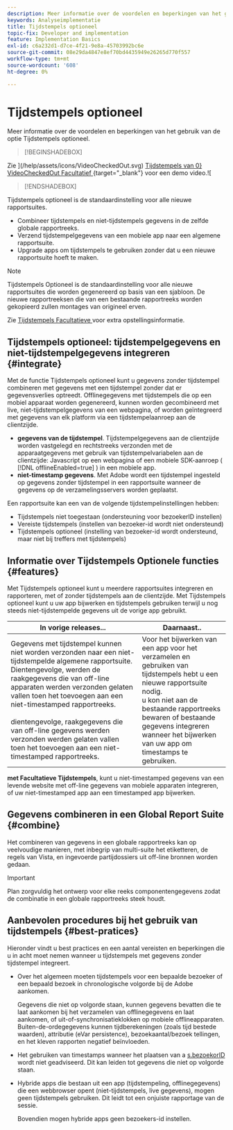 ```yaml
---
description: Meer informatie over de voordelen en beperkingen van het gebruik van de optie Tijdstempels optioneel.
keywords: Analyseimplementatie
title: Tijdstempels optioneel
topic-fix: Developer and implementation
feature: Implementation Basics
exl-id: c6a232d1-d7ce-4f21-9e8a-45703992bc6e
source-git-commit: 08e29da4847e8ef70bd4435949e26265d770f557
workflow-type: tm+mt
source-wordcount: '608'
ht-degree: 0%

---
```


# Tijdstempels optioneel

Meer informatie over de voordelen en beperkingen van het gebruik van de optie Tijdstempels optioneel.


>[!BEGINSHADEBOX]

Zie ](/help/assets/icons/VideoCheckedOut.svg) [ Tijdstempels van 0} VideoCheckedOut Facultatief ](https://video.tv.adobe.com/v/335740?quality=12&learn=on){target="_blank"} voor een demo video.![

>[!ENDSHADEBOX]


Tijdstempels optioneel is de standaardinstelling voor alle nieuwe rapportsuites.

* Combineer tijdstempels en niet-tijdstempels gegevens in de zelfde globale rapportreeks.
* Verzend tijdstempelgegevens van een mobiele app naar een algemene rapportsuite.
* Upgrade apps om tijdstempels te gebruiken zonder dat u een nieuwe rapportsuite hoeft te maken.

>[!NOTE]
>
>Tijdstempels Optioneel is de standaardinstelling voor alle nieuwe rapportsuites die worden gegenereerd op basis van een sjabloon. De nieuwe rapportreeksen die van een bestaande rapportreeks worden gekopieerd zullen montages van origineel erven.

Zie [ Tijdstempels Facultatieve ](https://experienceleague.adobe.com/docs/analytics/admin/admin-tools/timestamp-optional.html) voor extra opstellingsinformatie.

## Tijdstempels optioneel: tijdstempelgegevens en niet-tijdstempelgegevens integreren {#integrate}

Met de functie Tijdstempels optioneel kunt u gegevens zonder tijdstempel combineren met gegevens met een tijdstempel zonder dat er gegevensverlies optreedt. Offlinegegevens met tijdstempels die op een mobiel apparaat worden gegenereerd, kunnen worden gecombineerd met live, niet-tijdstempelgegevens van een webpagina, of worden geïntegreerd met gegevens van elk platform via een tijdstempelaanroep aan de clientzijde.

* **gegevens van de tijdstempel**. Tijdstempelgegevens aan de clientzijde worden vastgelegd en rechtstreeks verzonden met de apparaatgegevens met gebruik van tijdstempelvariabelen aan de clientzijde: Javascript op een webpagina of een mobiele SDK-aanroep ( [!DNL offlineEnabled=true] ) in een mobiele app.
* **niet-timestamp gegevens**. Met Adobe wordt een tijdstempel ingesteld op gegevens zonder tijdstempel in een rapportsuite wanneer de gegevens op de verzamelingsservers worden geplaatst.

Een rapportsuite kan een van de volgende tijdstempelinstellingen hebben:

* Tijdstempels niet toegestaan (ondersteuning voor bezoekerID instellen)
* Vereiste tijdstempels (instellen van bezoeker-id wordt niet ondersteund)
* Tijdstempels optioneel (instelling van bezoeker-id wordt ondersteund, maar niet bij treffers met tijdstempels)

## Informatie over Tijdstempels Optionele functies {#features}

Met Tijdstempels optioneel kunt u meerdere rapportsuites integreren en rapporteren, met of zonder tijdstempels aan de clientzijde. Met Tijdstempels optioneel kunt u uw app bijwerken en tijdstempels gebruiken terwijl u nog steeds niet-tijdstempelde gegevens uit de vorige app gebruikt.

| In vorige releases... | Daarnaast.. |
|--- |--- |
| Gegevens met tijdstempel kunnen niet worden verzonden naar een niet-tijdstempelde algemene rapportsuite. Dientengevolge, werden de raakgegevens die van off-line apparaten werden verzonden gelaten vallen toen het toevoegen aan een niet-timestamped rapportreeks. <br/><br/> dientengevolge, raakgegevens die van off-line gegevens werden verzonden werden gelaten vallen toen het toevoegen aan een niet-timestamped rapportreeks. | Voor het bijwerken van een app voor het verzamelen en gebruiken van tijdstempels hebt u een nieuwe rapportsuite nodig. <br/> u kon niet aan de bestaande rapportreeks bewaren of bestaande gegevens integreren wanneer het bijwerken van uw app om timestamps te gebruiken. |

**met Facultatieve Tijdstempels**, kunt u niet-timestamped gegevens van een levende website met off-line gegevens van mobiele apparaten integreren, of uw niet-timestamped app aan een timestamped app bijwerken.

## Gegevens combineren in een Global Report Suite {#combine}

Het combineren van gegevens in een globale rapportreeks kan op veelvoudige manieren, met inbegrip van multi-suite het etiketteren, de regels van Vista, en ingevoerde partijdossiers uit off-line bronnen worden gedaan.

>[!IMPORTANT]
>
>Plan zorgvuldig het ontwerp voor elke reeks componentengegevens zodat de combinatie in een globale rapportreeks steek houdt.

## Aanbevolen procedures bij het gebruik van tijdstempels {#best-pratices}

Hieronder vindt u best practices en een aantal vereisten en beperkingen die u in acht moet nemen wanneer u tijdstempels met gegevens zonder tijdstempel integreert.

* Over het algemeen moeten tijdstempels voor een bepaalde bezoeker of een bepaald bezoek in chronologische volgorde bij de Adobe aankomen.

  Gegevens die niet op volgorde staan, kunnen gegevens bevatten die te laat aankomen bij het verzamelen van offlinegegevens en laat aankomen, of uit-of-synchronisatieklokken op mobiele offlineapparaten. Buiten-de-ordegegevens kunnen tijdberekeningen (zoals tijd bestede waarden), attributie (eVar persistence), bezoekaantal/bezoek tellingen, en het kleven rapporten negatief beïnvloeden.

* Het gebruiken van timestamps wanneer het plaatsen van a [ s.bezoekorID ](/help/implement/vars/config-vars/visitorid.md) wordt niet geadviseerd. Dit kan leiden tot gegevens die niet op volgorde staan.

* Hybride apps die bestaan uit een app (tijdstempeling, offlinegegevens) die een webbrowser opent (niet-tijdstempels, live gegevens), mogen geen tijdstempels gebruiken. Dit leidt tot een onjuiste rapportage van de sessie.

  Bovendien mogen hybride apps geen bezoekers-id instellen.
